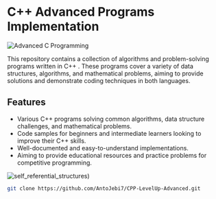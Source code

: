 # C++ Advanced Programs Implementation
![Advanced C Programming](https://bbb-main.blr1.digitaloceanspaces.com/uploads/course/advanced-c-programming-1720530803432.jpeg)


This repository contains a collection of algorithms and problem-solving programs written in C++ . These programs cover a variety of data structures, algorithms, and mathematical problems, aiming to provide solutions and demonstrate coding techniques in both languages.

## Features
- Various C++ programs solving common algorithms, data structure challenges, and mathematical problems.
- Code samples for beginners and intermediate learners looking to improve their C++ skills.
- Well-documented and easy-to-understand implementations.
- Aiming to provide educational resources and practice problems for competitive programming.

![self_referential_structures](https://media.geeksforgeeks.org/wp-content/cdn-uploads/Self-Referential-Structures.png))

```bash
git clone https://github.com/AntoJebi7/CPP-LevelUp-Advanced.git

